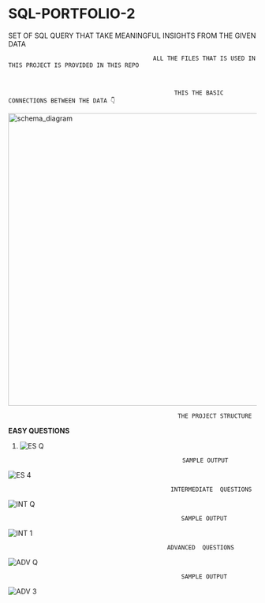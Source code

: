 # SQL-PORTFOLIO-2
SET OF SQL QUERY THAT TAKE MEANINGFUL INSIGHTS FROM THE GIVEN DATA


                                             ALL THE FILES THAT IS USED IN THIS PROJECT IS PROVIDED IN THIS REPO 
                                                   
                                                   
                                                   
                                                   THIS THE BASIC CONNECTIONS BETWEEN THE DATA 👇 

<img width="594" alt="schema_diagram" src="https://user-images.githubusercontent.com/97147543/230306369-a64cdeaa-3568-4c81-8d6f-1c569f8b5bda.png">



                                                    THE PROJECT STRUCTURE 
<B>EASY  QUESTIONS</B>
1)  ![ES Q ](https://user-images.githubusercontent.com/97147543/230306616-359c052c-5e88-4338-a7ac-f0218ec46f4d.jpg)


                                                      SAMPLE OUTPUT

![ES 4](https://user-images.githubusercontent.com/97147543/230306715-a888cc9b-43da-4ff2-b2dc-49fbf6c64c96.jpg)


                                                  INTERMEDIATE  QUESTIONS

![INT Q](https://user-images.githubusercontent.com/97147543/230306890-ae0fd17c-a8c6-4354-9163-7d6998ec96a2.jpg)

                                                     SAMPLE OUTPUT

![INT 1](https://user-images.githubusercontent.com/97147543/230306979-afd59426-8f0d-4727-9510-c702b807b2dc.jpg)


                                                 ADVANCED  QUESTIONS
                                          
 ![ADV Q](https://user-images.githubusercontent.com/97147543/230307075-18bb2872-2e50-47ef-b6b0-6eb1a4f4b091.jpg)

                                                     SAMPLE OUTPUT 

![ADV 3](https://user-images.githubusercontent.com/97147543/230307146-432cc673-5974-4cef-86b7-9e20f612db29.jpg)
